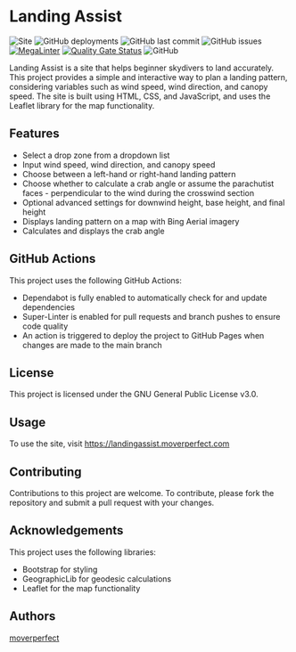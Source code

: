 # Landing Assist
![Site](https://img.shields.io/website?url=https%3A%2F%2Flandingassist.moverperfect.com)
![GitHub deployments](https://img.shields.io/github/deployments/moverperfect/landingassist/github-pages?label=deployment)
![GitHub last commit](https://img.shields.io/github/last-commit/moverperfect/landingassist?label=last%20activity)
![GitHub issues](https://img.shields.io/github/issues-raw/moverperfect/landingassist)
[![MegaLinter](https://github.com/moverperfect/landingassist/workflows/MegaLinter/badge.svg?branch=main)](https://github.com/moverperfect/landingassist/actions?query=workflow%3AMegaLinter+branch%3Amain)
[![Quality Gate Status](https://sonarcloud.io/api/project_badges/measure?project=moverperfect_landingassist&metric=alert_status)](https://sonarcloud.io/summary/new_code?id=moverperfect_landingassist)
![GitHub](https://img.shields.io/github/license/moverperfect/landingassist)

Landing Assist is a site that helps beginner skydivers to land accurately. This project provides a simple and interactive way to plan a landing pattern, considering variables such as wind speed, wind direction, and canopy speed. The site is built using HTML, CSS, and JavaScript, and uses the Leaflet library for the map functionality.

## Features
* Select a drop zone from a dropdown list
* Input wind speed, wind direction, and canopy speed
* Choose between a left-hand or right-hand landing pattern
* Choose whether to calculate a crab angle or assume the parachutist faces - perpendicular to the wind during the crosswind section
* Optional advanced settings for downwind height, base height, and final height
* Displays landing pattern on a map with Bing Aerial imagery
* Calculates and displays the crab angle

## GitHub Actions
This project uses the following GitHub Actions:

* Dependabot is fully enabled to automatically check for and update dependencies
* Super-Linter is enabled for pull requests and branch pushes to ensure code quality
* An action is triggered to deploy the project to GitHub Pages when changes are made to the main branch

## License
This project is licensed under the GNU General Public License v3.0.

## Usage
To use the site, visit <https://landingassist.moverperfect.com>

## Contributing
Contributions to this project are welcome. To contribute, please fork the repository and submit a pull request with your changes.

## Acknowledgements
This project uses the following libraries:

* Bootstrap for styling
* GeographicLib for geodesic calculations
* Leaflet for the map functionality

## Authors
[moverperfect](https://github.com/moverperfect)
